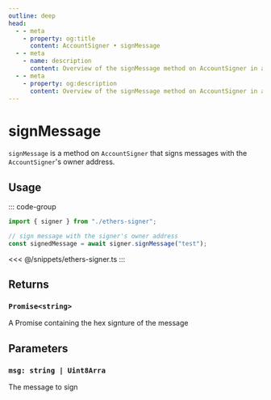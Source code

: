 ```yaml
---
outline: deep
head:
  - - meta
    - property: og:title
      content: AccountSigner • signMessage
  - - meta
    - name: description
      content: Overview of the signMessage method on AccountSigner in aa-ethers
  - - meta
    - property: og:description
      content: Overview of the signMessage method on AccountSigner in aa-ethers
---
```


# signMessage

`signMessage` is a method on `AccountSigner` that signs messages with the `AccountSigner`'s owner address.

## Usage

::: code-group

```ts [example.ts]
import { signer } from "./ethers-signer";

// sign message with the signer's owner address
const signedMessage = await signer.signMessage("test");
```

<<< @/snippets/ethers-signer.ts
:::

## Returns

### `Promise<string>`

A Promise containing the hex signture of the message

## Parameters

### `msg: string | Uint8Arra`

The message to sign
